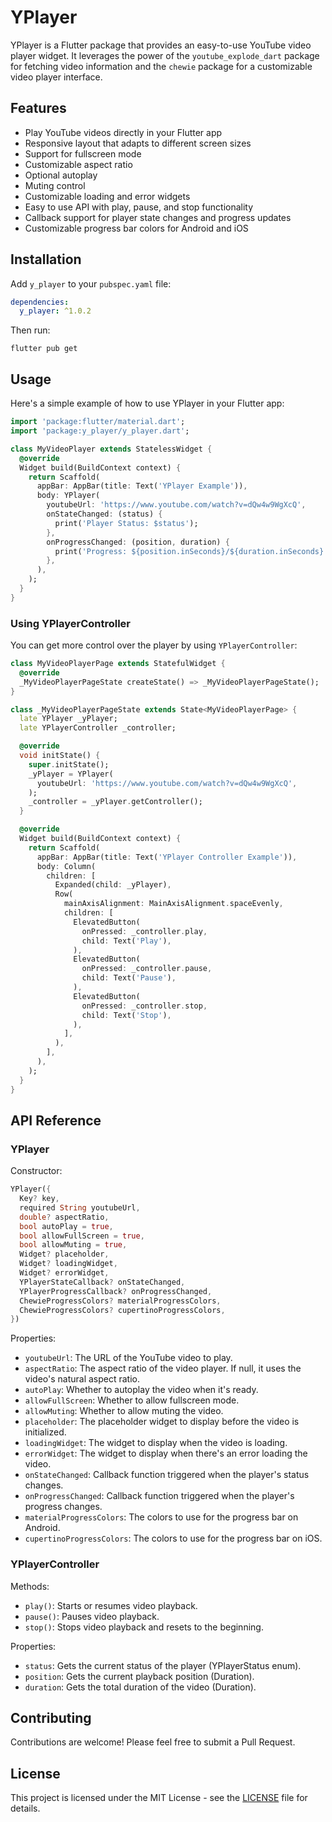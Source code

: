 # YPlayer

YPlayer is a Flutter package that provides an easy-to-use YouTube video player widget. It leverages the power of the `youtube_explode_dart` package for fetching video information and the `chewie` package for a customizable video player interface.

## Features

- Play YouTube videos directly in your Flutter app
- Responsive layout that adapts to different screen sizes
- Support for fullscreen mode
- Customizable aspect ratio
- Optional autoplay
- Muting control
- Customizable loading and error widgets
- Easy to use API with play, pause, and stop functionality
- Callback support for player state changes and progress updates
- Customizable progress bar colors for Android and iOS

## Installation

Add `y_player` to your `pubspec.yaml` file:

```yaml
dependencies:
  y_player: ^1.0.2
```

Then run:

```
flutter pub get
```

## Usage

Here's a simple example of how to use YPlayer in your Flutter app:

```dart
import 'package:flutter/material.dart';
import 'package:y_player/y_player.dart';

class MyVideoPlayer extends StatelessWidget {
  @override
  Widget build(BuildContext context) {
    return Scaffold(
      appBar: AppBar(title: Text('YPlayer Example')),
      body: YPlayer(
        youtubeUrl: 'https://www.youtube.com/watch?v=dQw4w9WgXcQ',
        onStateChanged: (status) {
          print('Player Status: $status');
        },
        onProgressChanged: (position, duration) {
          print('Progress: ${position.inSeconds}/${duration.inSeconds}');
        },
      ),
    );
  }
}
```

### Using YPlayerController

You can get more control over the player by using `YPlayerController`:

```dart
class MyVideoPlayerPage extends StatefulWidget {
  @override
  _MyVideoPlayerPageState createState() => _MyVideoPlayerPageState();
}

class _MyVideoPlayerPageState extends State<MyVideoPlayerPage> {
  late YPlayer _yPlayer;
  late YPlayerController _controller;

  @override
  void initState() {
    super.initState();
    _yPlayer = YPlayer(
      youtubeUrl: 'https://www.youtube.com/watch?v=dQw4w9WgXcQ',
    );
    _controller = _yPlayer.getController();
  }

  @override
  Widget build(BuildContext context) {
    return Scaffold(
      appBar: AppBar(title: Text('YPlayer Controller Example')),
      body: Column(
        children: [
          Expanded(child: _yPlayer),
          Row(
            mainAxisAlignment: MainAxisAlignment.spaceEvenly,
            children: [
              ElevatedButton(
                onPressed: _controller.play,
                child: Text('Play'),
              ),
              ElevatedButton(
                onPressed: _controller.pause,
                child: Text('Pause'),
              ),
              ElevatedButton(
                onPressed: _controller.stop,
                child: Text('Stop'),
              ),
            ],
          ),
        ],
      ),
    );
  }
}
```

## API Reference

### YPlayer

Constructor:

```dart
YPlayer({
  Key? key,
  required String youtubeUrl,
  double? aspectRatio,
  bool autoPlay = true,
  bool allowFullScreen = true,
  bool allowMuting = true,
  Widget? placeholder,
  Widget? loadingWidget,
  Widget? errorWidget,
  YPlayerStateCallback? onStateChanged,
  YPlayerProgressCallback? onProgressChanged,
  ChewieProgressColors? materialProgressColors,
  ChewieProgressColors? cupertinoProgressColors,
})
```

Properties:
- `youtubeUrl`: The URL of the YouTube video to play.
- `aspectRatio`: The aspect ratio of the video player. If null, it uses the video's natural aspect ratio.
- `autoPlay`: Whether to autoplay the video when it's ready.
- `allowFullScreen`: Whether to allow fullscreen mode.
- `allowMuting`: Whether to allow muting the video.
- `placeholder`: The placeholder widget to display before the video is initialized.
- `loadingWidget`: The widget to display when the video is loading.
- `errorWidget`: The widget to display when there's an error loading the video.
- `onStateChanged`: Callback function triggered when the player's status changes.
- `onProgressChanged`: Callback function triggered when the player's progress changes.
- `materialProgressColors`: The colors to use for the progress bar on Android.
- `cupertinoProgressColors`: The colors to use for the progress bar on iOS.

### YPlayerController

Methods:
- `play()`: Starts or resumes video playback.
- `pause()`: Pauses video playback.
- `stop()`: Stops video playback and resets to the beginning.

Properties:
- `status`: Gets the current status of the player (YPlayerStatus enum).
- `position`: Gets the current playback position (Duration).
- `duration`: Gets the total duration of the video (Duration).

## Contributing

Contributions are welcome! Please feel free to submit a Pull Request.

## License

This project is licensed under the MIT License - see the [LICENSE](LICENSE) file for details.
